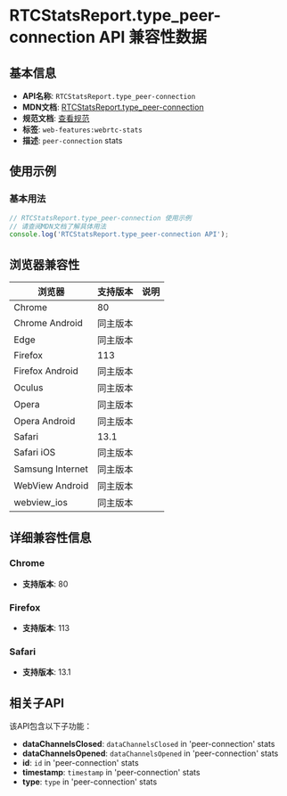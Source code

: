 # RTCStatsReport.type_peer-connection API 兼容性数据

## 基本信息

- **API名称**: `RTCStatsReport.type_peer-connection`
- **MDN文档**: [RTCStatsReport.type_peer-connection](https://developer.mozilla.org/docs/Web/API/RTCPeerConnectionStats)
- **规范文档**: [查看规范](https://w3c.github.io/webrtc-stats/#dom-rtcstatstype-peer-connection)
- **标签**: `web-features:webrtc-stats`
- **描述**: `peer-connection` stats

## 使用示例

### 基本用法

```javascript
// RTCStatsReport.type_peer-connection 使用示例
// 请查阅MDN文档了解具体用法
console.log('RTCStatsReport.type_peer-connection API');
```

## 浏览器兼容性

| 浏览器 | 支持版本 | 说明 |
|--------|----------|------|
| Chrome | 80 |  |
| Chrome Android | 同主版本 |  |
| Edge | 同主版本 |  |
| Firefox | 113 |  |
| Firefox Android | 同主版本 |  |
| Oculus | 同主版本 |  |
| Opera | 同主版本 |  |
| Opera Android | 同主版本 |  |
| Safari | 13.1 |  |
| Safari iOS | 同主版本 |  |
| Samsung Internet | 同主版本 |  |
| WebView Android | 同主版本 |  |
| webview_ios | 同主版本 |  |

## 详细兼容性信息

### Chrome

- **支持版本**: 80

### Firefox

- **支持版本**: 113

### Safari

- **支持版本**: 13.1

## 相关子API

该API包含以下子功能：

- **dataChannelsClosed**: `dataChannelsClosed` in 'peer-connection' stats
- **dataChannelsOpened**: `dataChannelsOpened` in 'peer-connection' stats
- **id**: `id` in 'peer-connection' stats
- **timestamp**: `timestamp` in 'peer-connection' stats
- **type**: `type` in 'peer-connection' stats

